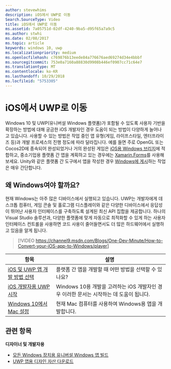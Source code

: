 ```yaml
---
author: stevewhims
description: iOS에서 UWP로 이동
Search.SourceType: Video
title: iOS에서 UWP로 이동
ms.assetid: 7a05751d-02df-4240-9ba5-d95f65a7a9c5
ms.author: stwhi
ms.date: 02/08/2017
ms.topic: article
keywords: windows 10, uwp
ms.localizationpriority: medium
ms.openlocfilehash: c769876b13eede84a776676aed69274d34e4bbbf
ms.sourcegitcommit: 753e0a7160a88830d9908b446ef0907cc71c64e7
ms.translationtype: MT
ms.contentlocale: ko-KR
ms.lasthandoff: 10/29/2018
ms.locfileid: "5753305"
---
```

# <a name="move-from-ios-to-uwp"></a>iOS에서 UWP로 이동

Windows 10 및 UWP(유니버설 Windows 플랫폼)가 포함될 수 있도록 사용자 기반을 확장하는 방법에 대해 궁금한 iOS 개발자인 경우 도움이 되는 방법이 다양하게 늘어나고 있습니다. 사용할 수 있는 방법은 작업 중인 앱 유형(게임, 라이프스타일, 엔터프라이즈 등)과 개발 프로세스의 진행 정도에 따라 달라집니다. 예를 들면 주로 OpenGL 또는 Cocos2D에 종속되어 완성되었거나 거의 완성된 게임은 [iOS용 Windows 브리지](https://dev.windows.com/bridges/ios)에 적합하고, 중소기업용 플랫폼 간 앱을 계획하고 있는 경우에는 [Xamarin.Forms](https://www.xamarin.com/forms)를 사용해 보세요. Unity와 같은 플랫폼 간 도구에서 앱을 작성한 경우 [Windows에 게시](http://blogs.unity3d.com/2015/09/09/windows-10-universal-apps-in-unity-5-2/)하는 작업은 매우 간단합니다.

## <a name="why-windows"></a>왜 Windows여야 할까요?

현재 Windows는 아주 많은 디바이스에서 실행되고 있습니다. UWP는 개발자에게 데스크톱 컴퓨터, 게임 콘솔 및 홀로그램 디스플레이와 같은 다양한 디바이스에서 응답성이 뛰어난 사용자 인터페이스를 구축하도록 설계된 최신 API 집합을 제공합니다. 하나의 Visual Studio 솔루션과, 다양한 플랫폼에 맞게 자동으로 최적화할 수 있게 하는 사용자 인터페이스 컨트롤을 사용하면 코드 사용이 줄어들면서도 더 많은 하드웨어에서 실행하고 있음을 알게 됩니다.

> [!VIDEO https://channel9.msdn.com/Blogs/One-Dev-Minute/How-to-Convert-your-iOS-app-to-Windows/player]

| 항목 | 설명 |
|-------|-------------|
| [iOS 및 UWP 앱 개발 방법 선택](selecting-an-approach-to-ios-and-uwp-app-development.md) | 플랫폼 간 앱을 개발할 때 어떤 방법을 선택할 수 있나요? |
| [iOS 개발자용 UWP 시작](getting-started-with-uwp-for-ios-developers.md) | Windows 10용 개발을 고려하는 iOS 개발자인 경우 이러한 문서는 시작하는 데 도움이 됩니다. |
| [Windows 10에서 Mac 설정](setting-up-your-mac-with-windows-10.md) | 현재 Mac 컴퓨터를 사용하여 Windows용 앱을 개발합니다. |

## <a name="related-topics"></a>관련 항목

**디자이너 및 개발자용**
* [모든 Windows 장치용 유니버설 Windows 앱 빌드](http://go.microsoft.com/fwlink/p/?LinkID=397871)
* [UWP 앱용 디자인 자산 다운로드](https://msdn.microsoft.com/library/windows/apps/xaml/bg125377.aspx)
